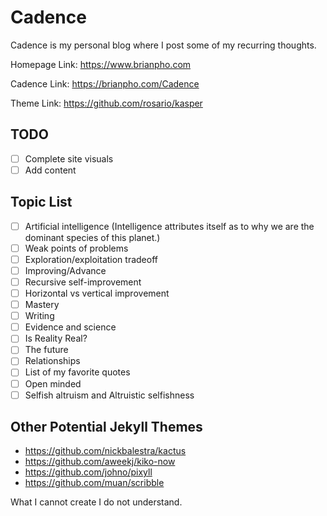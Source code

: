 # Cadence

Cadence is my personal blog where I post some of my recurring thoughts.

Homepage Link:  <https://www.brianpho.com>

Cadence Link: <https://brianpho.com/Cadence>

Theme Link: <https://github.com/rosario/kasper>

## TODO

- [ ] Complete site visuals
- [ ] Add content

## Topic List

- [ ] Artificial intelligence (Intelligence attributes itself as to why we are the dominant species of this planet.)
- [ ] Weak points of problems
- [ ] Exploration/exploitation tradeoff
- [ ] Improving/Advance
- [ ] Recursive self-improvement
- [ ] Horizontal vs vertical improvement
- [ ] Mastery
- [ ] Writing
- [ ] Evidence and science
- [ ] Is Reality Real?
- [ ] The future
- [ ] Relationships
- [ ] List of my favorite quotes
- [ ] Open minded
- [ ] Selfish altruism and Altruistic selfishness

## Other Potential Jekyll Themes

- <https://github.com/nickbalestra/kactus>
- <https://github.com/aweekj/kiko-now>
- <https://github.com/johno/pixyll>
- <https://github.com/muan/scribble>

What I cannot create I do not understand.

